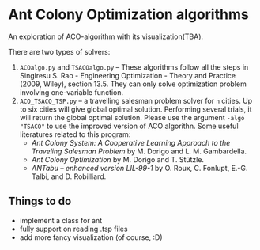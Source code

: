 # Ant Colony Optimization algorithms

An exploration of ACO-algorithm with its visualization(TBA). 

There are two types of solvers:

1. `ACOalgo.py` and `TSACOalgo.py` &ndash; These algorithms follow all the steps in 
Singiresu S. Rao - Engineering Optimization - Theory and Practice (2009, Wiley), section 13.5. They can only solve optimization problem involving one-variable function.
2. `ACO_TSACO_TSP.py` &ndash; a travelling salesman problem solver for `n` cities. Up to six cities will give global optimal solution. Performing several trials, it will return the global optimal solution. Please use the argument `-algo "TSACO"` to use the improved version of ACO algorithn. Some useful literatures related to this program:
   - *Ant Colony System: A Cooperative Learning Approach to the Traveling Salesman Problem* by M. Dorigo and L. M. Gambardella.
   - *Ant Colony Optimization* by M. Dorigo and T. Stützle.
   - *ANTabu &ndash; enhanced version LIL-99-1* by O. Roux, C. Fonlupt, E.-G. Talbi, and D. Robilliard.

## Things to do
- implement a class for ant
- fully support on reading .tsp files
- add more fancy visualization (of course, :D)
